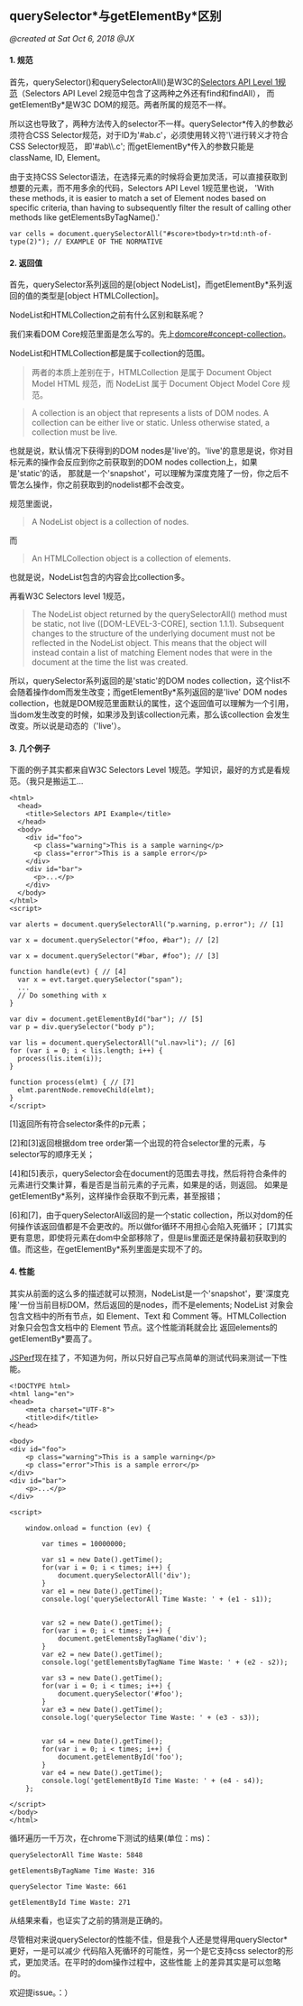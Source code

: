 ## querySelector*与getElementBy\*区别

*@created at Sat Oct 6, 2018 @JX*


#### 1. 规范

首先，querySelector()和querySelectorAll()是W3C的[Selectors API Level 1规范](https://www.w3.org/TR/selectors-api/)（Selectors API Level 2规范中包含了这两种之外还有find和findAll），
而getElementBy\*是W3C DOM的规范。两者所属的规范不一样。

所以这也导致了，两种方法传入的selector不一样。querySelector*传入的参数必须符合CSS Selector规范，对于ID为'#ab.c'，必须使用转义符'\\'进行转义才符合CSS Selector规范，
即'#ab\\\\.c'; 而getElementBy\*传入的参数只能是className, ID, Element。

由于支持CSS Selector语法，在选择元素的时候将会更加灵活，可以直接获取到想要的元素，而不用多余的代码，Selectors API Level 1规范里也说，
'With these methods, it is easier to match a set of Element nodes based on specific criteria, than having to 
subsequently filter the result of calling other methods like getElementsByTagName().'

    var cells = document.querySelectorAll("#score>tbody>tr>td:nth-of-type(2)"); // EXAMPLE OF THE NORMATIVE

#### 2. 返回值

首先，querySelector系列返回的是[object NodeList]，而getElementBy\*系列返回的值的类型是[object HTMLCollection]。

NodeList和HTMLCollection之前有什么区别和联系呢？

我们来看DOM Core规范里面是怎么写的。先上[domcore#concept-collection](https://www.w3.org/TR/domcore/#concept-collection)。

NodeList和HTMLCollection都是属于collection的范围。 

> 两者的本质上差别在于，HTMLCollection 是属于 Document Object Model HTML 规范，而 NodeList 属于 Document Object Model Core 规范。

> A collection is an object that represents a lists of DOM nodes. A collection can be either live or static. Unless otherwise stated, a collection must be live.

也就是说，默认情况下获得到的DOM nodes是'live'的。'live'的意思是说，你对目标元素的操作会反应到你之前获取到的DOM nodes collection上，如果是'static'的话，
那就是一个'snapshot'，可以理解为深度克隆了一份，你之后不管怎么操作，你之前获取到的nodelist都不会改变。

规范里面说，

> A NodeList object is a collection of nodes.

而
> An HTMLCollection object is a collection of elements.

也就是说，NodeList包含的内容会比collection多。

再看W3C Selectors level 1规范，

>The NodeList object returned by the querySelectorAll() method must be static, not live ([DOM-LEVEL-3-CORE], section 1.1.1).
 Subsequent changes to the structure of the underlying document must not be reflected in the NodeList object. 
 This means that the object will instead contain a list of matching Element nodes that were in the document at the time the list was created.

所以，querySelector系列返回的是'static'的DOM nodes collection，这个list不会随着操作dom而发生改变；而getElementBy\*系列返回的是'live'
DOM nodes collection，也就是DOM规范里面默认的属性，这个返回值可以理解为一个引用，当dom发生改变的时候，如果涉及到该collection元素，那么该collection
会发生改变。所以说是动态的（'live'）。

#### 3. 几个例子

下面的例子其实都来自W3C Selectors Level 1规范。学知识，最好的方式是看规范。（我只是搬运工...

    <html>
      <head>
        <title>Selectors API Example</title>
      </head>
      <body>
        <div id="foo">
          <p class="warning">This is a sample warning</p>
          <p class="error">This is a sample error</p>
        </div>
        <div id="bar">
          <p>...</p>
        </div>
      </body>
    </html>
    <script>
    
    var alerts = document.querySelectorAll("p.warning, p.error"); // [1]
    
    var x = document.querySelector("#foo, #bar"); // [2]
    
    var x = document.querySelector("#bar, #foo"); // [3]
    
    function handle(evt) { // [4]
      var x = evt.target.querySelector("span");
      ...
      // Do something with x
    }
    
    var div = document.getElementById("bar"); // [5]
    var p = div.querySelector("body p");
    
    var lis = document.querySelectorAll("ul.nav>li"); // [6]
    for (var i = 0; i < lis.length; i++) {
      process(lis.item(i));
    }
    
    function process(elmt) { // [7]
      elmt.parentNode.removeChild(elmt);
    }    
    </script>

[1]返回所有符合selector条件的p元素；

[2]和[3]返回根据dom tree order第一个出现的符合selector里的元素，与selector写的顺序无关；

[4]和[5]表示，querySelector会在document的范围去寻找，然后将符合条件的元素进行交集计算，看是否是当前元素的子元素，如果是的话，则返回。
如果是getElementBy\*系列，这样操作会获取不到元素，甚至报错；

[6]和[7]，由于querySelectorAll返回的是一个static collection，所以对dom的任何操作该返回值都是不会更改的。所以做for循环不用担心会陷入死循环；
[7]其实更有意思，即使将元素在dom中全部移除了，但是lis里面还是保持最初获取到的值。而这些，在getElementBy\*系列里面是实现不了的。

#### 4. 性能

其实从前面的这么多的描述就可以预测，NodeList是一个'snapshot'，要'深度克隆'一份当前目标DOM，然后返回的是nodes，而不是elements;
NodeList 对象会包含文档中的所有节点，如 Element、Text 和 Comment 等。HTMLCollection 对象只会包含文档中的 Element 节点。这个性能消耗就会比
返回elements的getElementBy\*要高了。

[JSPerf](https://jsperf.com/getelementsby-vs-queryselectorall/1)现在挂了，不知道为何，所以只好自己写点简单的测试代码来测试一下性能。

    <!DOCTYPE html>
    <html lang="en">
    <head>
        <meta charset="UTF-8">
        <title>dif</title>
    </head>
    
    <body>
    <div id="foo">
        <p class="warning">This is a sample warning</p>
        <p class="error">This is a sample error</p>
    </div>
    <div id="bar">
        <p>...</p>
    </div>
    
    <script>
    
        window.onload = function (ev) {
    
            var times = 10000000;
    
            var s1 = new Date().getTime();
            for(var i = 0; i < times; i++) {
                document.querySelectorAll('div');
            }
            var e1 = new Date().getTime();
            console.log('querySelectorAll Time Waste: ' + (e1 - s1));
    
    
            var s2 = new Date().getTime();
            for(var i = 0; i < times; i++) {
                document.getElementsByTagName('div');
            }
            var e2 = new Date().getTime();
            console.log('getElementsByTagName Time Waste: ' + (e2 - s2));
    
            var s3 = new Date().getTime();
            for(var i = 0; i < times; i++) {
                document.querySelector('#foo');
            }
            var e3 = new Date().getTime();
            console.log('querySelector Time Waste: ' + (e3 - s3));
    
    
            var s4 = new Date().getTime();
            for(var i = 0; i < times; i++) {
                document.getElementById('foo');
            }
            var e4 = new Date().getTime();
            console.log('getElementById Time Waste: ' + (e4 - s4));
        };
    
    </script>
    </body>
    </html>

循环遍历一千万次，在chrome下测试的结果(单位：ms)：

`querySelectorAll Time Waste: 5848 `

`getElementsByTagName Time Waste: 316`

`querySelector Time Waste: 661`

`getElementById Time Waste: 271`

从结果来看，也证实了之前的猜测是正确的。

尽管相对来说querySelector的性能不佳，但是我个人还是觉得用querySlector\*更好，一是可以减少
代码陷入死循环的可能性，另一个是它支持css selector的形式，更加灵活。在平时的dom操作过程中，这些性能
上的差异其实是可以忽略的。

欢迎提issue。：）
